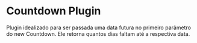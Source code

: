 # Countdown Plugin

Plugin idealizado para ser passada uma data futura no primeiro parâmetro do new Countdown.
Ele retorna quantos dias faltam até a respectiva data.
